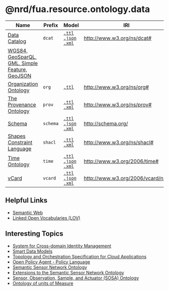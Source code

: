 # @nrd/fua.resource.ontology.data

| Name                                                                 | Prefix   | Model                                                                                                | IRI                                 |
|----------------------------------------------------------------------|----------|------------------------------------------------------------------------------------------------------|-------------------------------------|
| [Data Catalog](data/dcat/README.md)                                  | `dcat`   | [`.ttl`](data/dcat/dcat.ttl) [`.json`](data/dcat/dcat.json) [`.xml`](data/dcat/dcat.xml)             | http://www.w3.org/ns/dcat#          |
| [WGS84, GeoSparQL, GML, Simple Feature, GeoJSON](data/geo/README.md) |          |                                                                                                      |                                     |
| [Organization Ontology](data/org/README.md)                          | `org`    | [`.ttl`](data/org/org.ttl)                                                                           | http://www.w3.org/ns/org#           |
| [The Provenance Ontology](data/prov/README.md)                       | `prov`   | [`.ttl`](data/prov/prov.ttl) [`.xml`](data/prov/prov.xml)                                            | http://www.w3.org/ns/prov#          |
| [Schema](data/schema/README.md)                                      | `schema` | [`.ttl`](data/schema/schema.ttl) [`.json`](data/schema/schema.json) [`.xml`](data/schema/schema.xml) | http://schema.org/                  |
| [Shapes Constraint Language](data/shacl/README.md)                   | `shacl`  | [`.ttl`](data/shacl/shacl.ttl) [`.xml`](data/shacl/shacl.xml)                                        | http://www.w3.org/ns/shacl#         |
| [Time Ontology](data/time/README.md)                                 | `time`   | [`.ttl`](data/time/time.ttl) [`.json`](data/time/time.json) [`.xml`](data/time/time.xml)             | http://www.w3.org/2006/time#        |
| [vCard](data/vcard/README.md)                                        | `vcard`  | [`.ttl`](data/vcard/vcard.ttl) [`.json`](data/vcard/vcard.json) [`.xml`](data/vcard/vcard.xml)       | http://www.w3.org/2006/vcard/ns#    |

## Helpful Links

- [Semantic Web](https://www.w3.org/standards/semanticweb/)
- [Linked Open Vocabularies (LOV)](https://lov.linkeddata.es/dataset/lov)

## Interesting Topics

- [System for Cross-domain Identity Management](http://www.simplecloud.info/#Specification)
- [Smart Data Models](https://github.com/smart-data-models)
- [Topology and Orchestration Specification for Cloud Applications](http://docs.oasis-open.org/tosca/TOSCA/v1.0/os/TOSCA-v1.0-os.html)
- [Open Policy Agent - Policy Language](https://www.openpolicyagent.org/docs/latest/policy-language/)
- [Semantic Sensor Network Ontology](https://www.w3.org/TR/vocab-ssn/)
- [Extensions to the Semantic Sensor Network Ontology](https://www.w3.org/TR/vocab-ssn-ext/)
- [Sensor, Observation, Sample, and Actuator (SOSA) Ontology](https://www.w3.org/2015/spatial/wiki/SOSA_Ontology)
- [Ontology of units of Measure](https://github.com/HajoRijgersberg/OM)
